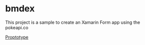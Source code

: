 # bmdex
This project is a sample to create an Xamarin Form app using the pokeapi.co

[Proptotype](https://xd.adobe.com/view/294e8a10-0fde-41dc-9353-1218a87935a9-7c1d/)
